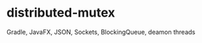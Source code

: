 distributed-mutex
=================

Gradle, JavaFX, JSON, Sockets, BlockingQueue, 
deamon threads

